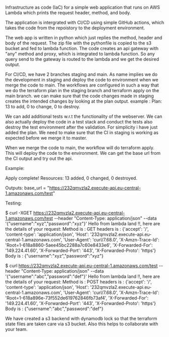 Infrastructure as code (IaC) for a simple web application that runs on AWS Lambda which prints the request header, method, and body.

The application is intergrated with CI/CD using simple GitHub actions, which takes the code from the repoistory to the deployment environment.

The web app is written in python which just replies the method, header and body of the request. The zip file with the pythonfile is copied to the s3 bucket and fed to lambda function. The code creates an api gateway with "any" method and proxy, which is integrated to lambda function. So any query send to the gateway is routed to the lambda and we get the desired output.

For CI/CD, we have 2 branches staging and main. As name implies we do the development in staging and deploy the code to environment when we merge the code to main. The workflows are configured in such a way that we do the terraform plan in the staging branch and terraform apply on the main branch. we can make sure that the code changes made in staging creates the intended changes by looking at the plan output. example : Plan: 13 to add, 0 to change, 0 to destroy.

We can add additional tests w.r.t the functionality of the webserver. We can also actually deploy the code in a test stack and conduct the tests also destroy the test environment after the validation. For simplicity i have just added the plan. We need to make sure that the CI in staging is working as expected before we merge it to master.

When we merge the code to main, the workflow will do terraform apply. This will deploy the code to the environment. We can get the base url from the CI output and try out the api.

Example:

Apply complete! Resources: 13 added, 0 changed, 0 destroyed.

Outputs: base_url = "https://232qmvzla2.execute-api.eu-central-1.amazonaws.com/test"

Testing:

$ curl -XGET https://232qmvzla2.execute-api.eu-central-1.amazonaws.com/test --header "Content-Type: application/json" --data '{"username":"xyz","password":"xyz"}' Hello from lambda land !!, here are the details of your request: Method is : GET headers is : {'accept': '/', 'content-type': 'application/json', 'Host': '232qmvzla2.execute-api.eu-central-1.amazonaws.com', 'User-Agent': 'curl/7.68.0', 'X-Amzn-Trace-Id': 'Root=1-618a8860-5aee45bc2288a7c60e8433e6', 'X-Forwarded-For': '149.224.41.60', 'X-Forwarded-Port': '443', 'X-Forwarded-Proto': 'https'} Body is : {"username":"xyz","password":"xyz"}

$ curl https://232qmvzla2.execute-api.eu-central-1.amazonaws.com/test --header "Content-Type: application/json" --data '{"username":"abc","password":"def"}' Hello from lambda land !!, here are the details of your request: Method is : POST headers is : {'accept': '/', 'content-type': 'application/json', 'Host': '232qmvzla2.execute-api.eu-central-1.amazonaws.com', 'User-Agent': 'curl/7.68.0', 'X-Amzn-Trace-Id': 'Root=1-618a896e-73f552de619762846fb73af4', 'X-Forwarded-For': '149.224.41.60', 'X-Forwarded-Port': '443', 'X-Forwarded-Proto': 'https'} Body is : {"username":"abc","password":"def"}

We have created a s3 backend with dynamodb lock so that the terraform state files are taken care via s3 bucket. Also this helps to  collaborate with your team.

